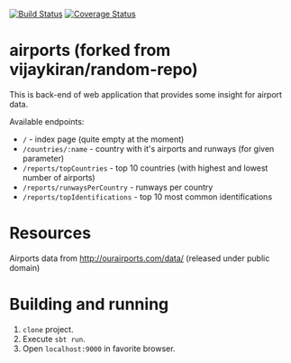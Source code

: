  [![Build Status](https://travis-ci.org/marekjeszka/airports.svg?branch=master)](https://travis-ci.org/marekjeszka/airports)
 [![Coverage Status](https://coveralls.io/repos/github/marekjeszka/airports/badge.svg?branch=master)](https://coveralls.io/github/marekjeszka/airports?branch=master)

# airports (forked from vijaykiran/random-repo)

This is back-end of web application that provides some insight for airport data.

Available endpoints:
- `/` - index page (quite empty at the moment)
- `/countries/:name` - country with it's airports and runways (for given parameter)
- `/reports/topCountries` - top 10 countries (with highest and lowest number of airports)
- `/reports/runwaysPerCountry` - runways per country
- `/reports/topIdentifications` - top 10 most common identifications

# Resources

Airports data from http://ourairports.com/data/ (released under public domain)

# Building and running

1. `clone` project.
2. Execute `sbt run`.
3. Open `localhost:9000` in favorite browser.
